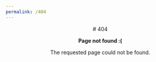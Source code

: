 ```yaml
---
permalink: /404
---
```


<div markdown="1" align="center">
# 404

**Page not found :(**

The requested page could not be found.
</div>